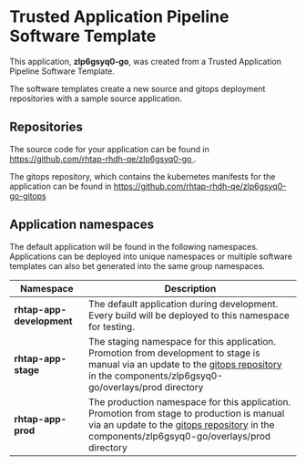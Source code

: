 # Trusted Application Pipeline Software Template

This application, **zlp6gsyq0-go**, was created from a Trusted Application Pipeline Software Template.

The software templates create a new source and gitops deployment repositories with a sample source application. 

## Repositories

The source code for your application can be found in [https://github.com/rhtap-rhdh-qe/zlp6gsyq0-go ](https://github.com/rhtap-rhdh-qe/zlp6gsyq0-go ).
 
The gitops repository, which contains the kubernetes manifests for the application can be found in 
[https://github.com/rhtap-rhdh-qe/zlp6gsyq0-go-gitops ](https://github.com/rhtap-rhdh-qe/zlp6gsyq0-go-gitops ) 

## Application namespaces 

The default application will be found in the following namespaces. Applications can be deployed into unique namespaces or multiple software templates can also bet generated into the same group namespaces.  

|  Namespace   |  Description   |  
| -------- | -------- |   
| **rhtap-app-development** | The default application during development. Every build will be deployed to this namespace for testing. | 
| **rhtap-app-stage** | The staging namespace for this application. Promotion from development to stage is manual via an update to the [gitops repository](https://github.com/rhtap-rhdh-qe/zlp6gsyq0-go-gitops ) in the components/zlp6gsyq0-go/overlays/prod directory |  
| **rhtap-app-prod** | The production namespace for this application. Promotion from stage to production is manual via an update to the [gitops repository](https://github.com/rhtap-rhdh-qe/zlp6gsyq0-go-gitops ) in the components/zlp6gsyq0-go/overlays/prod directory | 